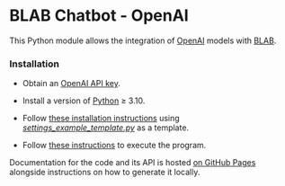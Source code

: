 # BLAB Chatbot - OpenAI

This Python module allows the integration of [OpenAI](https://platform.openai.com/docs/introduction)
models with
[BLAB](../../../blab-controller).


### Installation

- Obtain an [OpenAI API key](https://openai.com/blog/openai-api).

- Install a version of
  [Python](https://www.python.org/downloads/release/python-3100/) ≥ 3.10.

- Follow [these installation instructions](../../../blab-chatbot-bot-client/blob/main/INSTALL.md)
  using [*settings_example_template.py*](settings_openai_template.py) as a template.

- Follow [these instructions](../../../blab-chatbot-bot-client/blob/main/RUN.md) to execute the
  program.


Documentation for the code and its API is hosted
[on GitHub Pages](https://c4ai.github.io/blab-chatbot-openai/)
alongside instructions on how to generate it locally.
